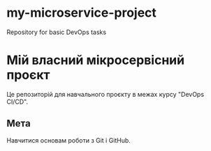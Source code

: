 # my-microservice-project
Repository for basic DevOps tasks

# Мій власний мікросервісний проєкт  
Це репозиторій для навчального проєкту в межах курсу "DevOps CI/CD". 

## Мета  
Навчитися основам роботи з Git і GitHub. 